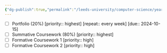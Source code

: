 ```yaml
---
{"dg-publish":true,"permalink":"/leeds-university/computer-science/year-2/numerical-computation/numerical-computation/","tags":["Mandatory-Module"]}
---
```


- [ ] Portfolio (20%)  [priority:: highest]  [repeat:: every week]  [due:: 2024-10-15]
- [ ] Summative Coursework (80%)  [priority:: highest]
- [ ] Formative Coursework 1  [priority:: high]
- [ ] Formative Coursework 2  [priority:: high]
